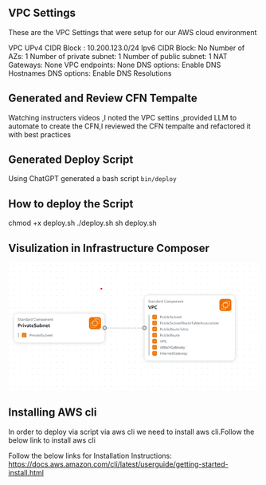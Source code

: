 ## VPC Settings

These are the VPC Settings that were setup for our AWS cloud environment

VPC UPv4 CIDR Block : 10.200.123.0/24
Ipv6 CIDR Block: No
Number of AZs: 1
Number of private subnet: 1
Number of public subnet: 1
NAT Gateways: None
VPC endpoints: None
DNS options: Enable DNS Hostnames
DNS options: Enable DNS Resolutions

## Generated and Review CFN Tempalte

Watching instructers videos ,I noted the  VPC settins ,provided  LLM to automate to create the CFN,I reviewed the CFN tempalte and refactored it with best practices

## Generated Deploy Script

Using ChatGPT generated a bash script `bin/deploy`

## How to deploy the Script

chmod +x deploy.sh
./deploy.sh
sh deploy.sh

## Visulization in Infrastructure Composer

![](assets/aws_infr_composer.png)


## Installing AWS cli

In order to deploy via script via aws cli we need to install aws cli.Follow the below link to install aws cli

Follow the below links for Installation Instructions:
https://docs.aws.amazon.com/cli/latest/userguide/getting-started-install.html